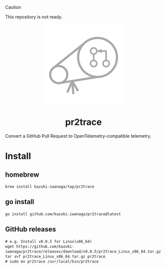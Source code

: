 > [!CAUTION]
> This repository is not ready.

<div align="center">
    <picture>
        <source media="(prefers-color-scheme: dark)" srcset="./docs/logo-dark-mode.svg">
        <source media="(prefers-color-scheme: light)" srcset="./docs/logo-white-mode.svg">
        <img alt="pr2trace logo" src="./docs/logo-with-background.svg" width="256">
    </picture>
</div>

<div align="center">
    <h1>pr2trace</h1>
</div>

Convert a GitHub Pull Request to OpenTelemetry-compatible telemetry.

# Install

## homebrew
```
brew install kazuki-iwanaga/tap/pr2trace
```

## go install
```
go install github.com/kazuki-iwanaga/pr2trace@latest
```

## GitHub releases
```
# e.g. Install v0.0.5 for Linux(x86_64)
wget https://github.com/kazuki-iwanaga/pr2trace/releases/download/v0.0.5/pr2trace_Linux_x86_64.tar.gz
tar xvf pr2trace_Linux_x86_64.tar.gz pr2trace
# sudo mv pr2trace /usr/local/bin/pr2trace
```
